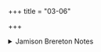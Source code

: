 +++
title = "03-06"

+++

<details><summary>Jamison Brereton Notes</summary>

These vss. are tr. and discussed by Hoffman (Injunk., 183-84).
</details>
